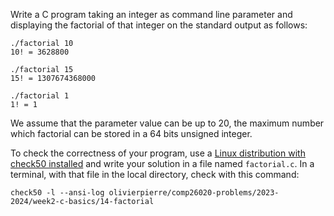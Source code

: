 Write a C program taking an integer as command line parameter and displaying
the factorial of that integer on the standard output as follows:
```
./factorial 10
10! = 3628800

./factorial 15
15! = 1307674368000

./factorial 1
1! = 1
```

We assume that the parameter value can be up to 20, the maximum number which
factorial can be stored in a 64 bits unsigned integer.

To check the correctness of your program, use a
[Linux distribution with check50 installed](https://github.com/olivierpierre/comp26020-devcontainer)
and write your solution in a file named `factorial.c`. In a
terminal, with that file in the local directory, check with this command:


```shell
check50 -l --ansi-log olivierpierre/comp26020-problems/2023-2024/week2-c-basics/14-factorial
```
